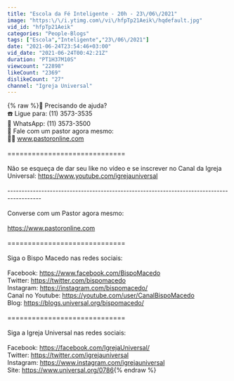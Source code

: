 ```yaml
---
title: "Escola da Fé Inteligente - 20h - 23\/06\/2021"
image: "https:\/\/i.ytimg.com\/vi\/hfpTp21Aeik\/hqdefault.jpg"
vid_id: "hfpTp21Aeik"
categories: "People-Blogs"
tags: ["Escola","Inteligente","23\/06\/2021"]
date: "2021-06-24T23:54:46+03:00"
vid_date: "2021-06-24T00:42:21Z"
duration: "PT1H37M10S"
viewcount: "22898"
likeCount: "2369"
dislikeCount: "27"
channel: "Igreja Universal"
---
```

{% raw %}📌 Precisando de ajuda?<br />☎️ Ligue para: (11) 3573-3535<br />📱 WhatsApp: (11) 3573-3500<br />📌 Fale com um pastor agora mesmo:<br />👨‍💻 www.pastoronline.com<br /><br />=============================<br /><br />Não se esqueça de dar seu like no vídeo e se inscrever no Canal da Igreja Universal: <a rel="nofollow" target="blank" href="https://www.youtube.com/igrejauniversal">https://www.youtube.com/igrejauniversal</a><br /><br />------------------------------------------------------------------------------------------<br /><br />Converse com um Pastor agora mesmo: <br /><br /><a rel="nofollow" target="blank" href="https://www.pastoronline.com">https://www.pastoronline.com</a><br /><br />=============================<br /><br />Siga o Bispo Macedo nas redes sociais: <br /><br />Facebook: <a rel="nofollow" target="blank" href="https://www.facebook.com/BispoMacedo">https://www.facebook.com/BispoMacedo</a><br />Twitter: <a rel="nofollow" target="blank" href="https://twitter.com/bispomacedo">https://twitter.com/bispomacedo</a><br />Instagram: <a rel="nofollow" target="blank" href="https://instagram.com/bispomacedo/">https://instagram.com/bispomacedo/</a><br />Canal no Youtube: <a rel="nofollow" target="blank" href="https://youtube.com/user/CanalBispoMacedo">https://youtube.com/user/CanalBispoMacedo</a><br />Blog: <a rel="nofollow" target="blank" href="https://blogs.universal.org/bispomacedo/">https://blogs.universal.org/bispomacedo/</a><br /><br />=============================<br /><br />Siga a Igreja Universal nas redes sociais:<br /><br />Facebook: <a rel="nofollow" target="blank" href="https://facebook.com/IgrejaUniversal/">https://facebook.com/IgrejaUniversal/</a><br />Twitter: <a rel="nofollow" target="blank" href="https://twitter.com/igrejauniversal">https://twitter.com/igrejauniversal</a><br />Instagram: <a rel="nofollow" target="blank" href="https://www.instagram.com/igrejauniversal">https://www.instagram.com/igrejauniversal</a><br />Site: <a rel="nofollow" target="blank" href="https://www.universal.org/0786">https://www.universal.org/0786</a>{% endraw %}
